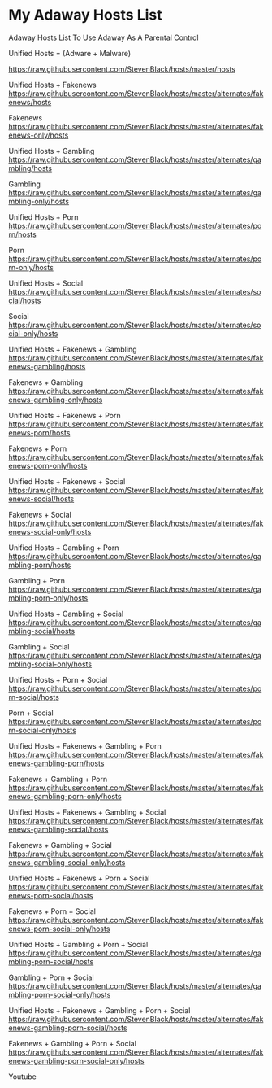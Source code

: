 # My Adaway Hosts List
Adaway Hosts List To Use Adaway As A Parental Control

Unified Hosts = (Adware + Malware)

https://raw.githubusercontent.com/StevenBlack/hosts/master/hosts

Unified Hosts + Fakenews
https://raw.githubusercontent.com/StevenBlack/hosts/master/alternates/fakenews/hosts

Fakenews
https://raw.githubusercontent.com/StevenBlack/hosts/master/alternates/fakenews-only/hosts

Unified Hosts + Gambling
https://raw.githubusercontent.com/StevenBlack/hosts/master/alternates/gambling/hosts

Gambling
https://raw.githubusercontent.com/StevenBlack/hosts/master/alternates/gambling-only/hosts

Unified Hosts + Porn
https://raw.githubusercontent.com/StevenBlack/hosts/master/alternates/porn/hosts

Porn
https://raw.githubusercontent.com/StevenBlack/hosts/master/alternates/porn-only/hosts

Unified Hosts + Social
https://raw.githubusercontent.com/StevenBlack/hosts/master/alternates/social/hosts

Social
https://raw.githubusercontent.com/StevenBlack/hosts/master/alternates/social-only/hosts

Unified Hosts + Fakenews + Gambling
https://raw.githubusercontent.com/StevenBlack/hosts/master/alternates/fakenews-gambling/hosts

Fakenews + Gambling
https://raw.githubusercontent.com/StevenBlack/hosts/master/alternates/fakenews-gambling-only/hosts

Unified Hosts + Fakenews + Porn
https://raw.githubusercontent.com/StevenBlack/hosts/master/alternates/fakenews-porn/hosts

Fakenews + Porn
https://raw.githubusercontent.com/StevenBlack/hosts/master/alternates/fakenews-porn-only/hosts

Unified Hosts + Fakenews + Social
https://raw.githubusercontent.com/StevenBlack/hosts/master/alternates/fakenews-social/hosts

Fakenews + Social
https://raw.githubusercontent.com/StevenBlack/hosts/master/alternates/fakenews-social-only/hosts

Unified Hosts + Gambling + Porn
https://raw.githubusercontent.com/StevenBlack/hosts/master/alternates/gambling-porn/hosts

Gambling + Porn
https://raw.githubusercontent.com/StevenBlack/hosts/master/alternates/gambling-porn-only/hosts

Unified Hosts + Gambling + Social
https://raw.githubusercontent.com/StevenBlack/hosts/master/alternates/gambling-social/hosts

Gambling + Social
https://raw.githubusercontent.com/StevenBlack/hosts/master/alternates/gambling-social-only/hosts

Unified Hosts + Porn + Social
https://raw.githubusercontent.com/StevenBlack/hosts/master/alternates/porn-social/hosts

Porn + Social
https://raw.githubusercontent.com/StevenBlack/hosts/master/alternates/porn-social-only/hosts

Unified Hosts + Fakenews + Gambling + Porn
https://raw.githubusercontent.com/StevenBlack/hosts/master/alternates/fakenews-gambling-porn/hosts

Fakenews + Gambling + Porn
https://raw.githubusercontent.com/StevenBlack/hosts/master/alternates/fakenews-gambling-porn-only/hosts

Unified Hosts + Fakenews + Gambling + Social
https://raw.githubusercontent.com/StevenBlack/hosts/master/alternates/fakenews-gambling-social/hosts

Fakenews + Gambling + Social
https://raw.githubusercontent.com/StevenBlack/hosts/master/alternates/fakenews-gambling-social-only/hosts

Unified Hosts + Fakenews + Porn + Social
https://raw.githubusercontent.com/StevenBlack/hosts/master/alternates/fakenews-porn-social/hosts

Fakenews + Porn + Social
https://raw.githubusercontent.com/StevenBlack/hosts/master/alternates/fakenews-porn-social-only/hosts

Unified Hosts + Gambling + Porn + Social
https://raw.githubusercontent.com/StevenBlack/hosts/master/alternates/gambling-porn-social/hosts

Gambling + Porn + Social
https://raw.githubusercontent.com/StevenBlack/hosts/master/alternates/gambling-porn-social-only/hosts

Unified Hosts + Fakenews + Gambling + Porn + Social
https://raw.githubusercontent.com/StevenBlack/hosts/master/alternates/fakenews-gambling-porn-social/hosts

Fakenews + Gambling + Porn + Social
https://raw.githubusercontent.com/StevenBlack/hosts/master/alternates/fakenews-gambling-porn-social-only/hosts

Youtube

